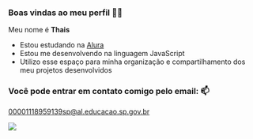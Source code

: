 ### Boas vindas ao meu perfil 💙💙

Meu nome é **Thais** 

- Estou estudando na [Alura](https://www.alura.com.br)
- Estou me desenvolvendo na linguagem JavaScript
- Utilizo esse espaço para minha organização e compartilhamento dos meu projetos desenvolvidos


### Você pode entrar em contato comigo pelo email: 📫

00001118959139sp@al.educacao.sp.gov.br


![](https://media1.tenor.com/m/4pAllSLWxIEAAAAC/anime-girl.gif)

